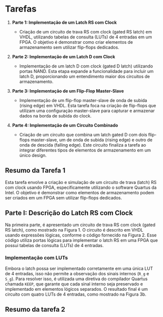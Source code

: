 # Tarefas

1. **Parte 1: Implementação de um Latch RS com Clock**
   - Criação de um circuito de trava RS com clock (gated RS latch) em VHDL, utilizando tabelas de consulta (LUTs) de 4 entradas em um FPGA. O objetivo é demonstrar como criar elementos de armazenamento sem utilizar flip-flops dedicados.

2. **Parte 2: Implementação de um Latch D com Clock**
   - Implementação de um latch D com clock (gated D latch) utilizando portas NAND. Esta etapa expande a funcionalidade para incluir um latch D, proporcionando um entendimento maior dos circuitos de armazenamento.

3. **Parte 3: Implementação de um Flip-Flop Master-Slave**
   - Implementação de um flip-flop master-slave de onda de subida (rising edge) em VHDL. Esta tarefa foca na criação de flip-flops que utilizam uma configuração master-slave para capturar e armazenar dados na borda de subida do clock.

4. **Parte 4: Implementação de um Circuito Combinado**
   - Criação de um circuito que combina um latch gated D com dois flip-flops master-slave, um de onda de subida (rising edge) e outro de onda de descida (falling edge). Este circuito finaliza a tarefa ao integrar diferentes tipos de elementos de armazenamento em um único design.



## Resumo da Tarefa  1

Esta tarefa envolve a criação e simulação de um circuito de trava (latch) RS com clock usando FPGA, especificamente utilizando o software Quartus da Intel. O objetivo é demonstrar como elementos de armazenamento podem ser criados em um FPGA sem utilizar flip-flops dedicados.

## Parte I: Descrição do Latch RS com Clock

Na primeira parte, é apresentado um circuito de trava RS com clock (gated RS latch), como mostrado na Figura 1. O circuito é descrito em VHDL usando expressões lógicas, conforme o código fornecido na Figura 2. Esse código utiliza portas lógicas para implementar o latch RS em uma FPGA que possui tabelas de consulta (LUTs) de 4 entradas.

### Implementação com LUTs

Embora o latch possa ser implementado corretamente em uma única LUT de 4 entradas, isso não permite a observação dos sinais internos (`R_g` e `S_g`). Para resolver isso, é utilizada uma diretiva do compilador Quartus chamada `KEEP`, que garante que cada sinal interno seja preservado e implementado em elementos lógicos separados. O resultado final é um circuito com quatro LUTs de 4 entradas, como mostrado na Figura 3b.

## Resumo da tarefa 2
